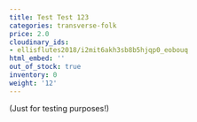 ```yaml
---
title: Test Test 123
categories: transverse-folk
price: 2.0
cloudinary_ids:
- ellisflutes2018/i2mit6akh3sb8b5hjqp0_eobouq
html_embed: ''
out_of_stock: true
inventory: 0
weight: '12'
---
```


(Just for testing purposes!)